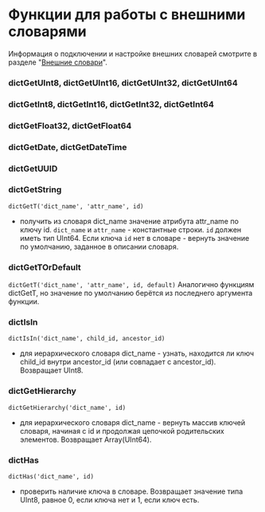 <a name="ext_dict_functions"></a>

Функции для работы с внешними словарями
=======================================

Информация о подключении и настройке внешних словарей смотрите в разделе "[Внешние словари](../../dicts/external_dicts.html#dicts-external_dicts)".

### dictGetUInt8, dictGetUInt16, dictGetUInt32, dictGetUInt64

### dictGetInt8, dictGetInt16, dictGetInt32, dictGetInt64

### dictGetFloat32, dictGetFloat64

### dictGetDate, dictGetDateTime

### dictGetUUID

### dictGetString
`dictGetT('dict_name', 'attr_name', id)`
- получить из словаря dict_name значение атрибута attr_name по ключу id.
`dict_name` и `attr_name` - константные строки.
`id` должен иметь тип UInt64.
Если ключа `id` нет в словаре - вернуть значение по умолчанию, заданное в описании словаря.

### dictGetTOrDefault
`dictGetT('dict_name', 'attr_name', id, default)`
Аналогично функциям dictGetT, но значение по умолчанию берётся из последнего аргумента функции.

### dictIsIn
`dictIsIn('dict_name', child_id, ancestor_id)`
- для иерархического словаря dict_name - узнать, находится ли ключ child_id внутри ancestor_id (или совпадает с ancestor_id). Возвращает UInt8.

### dictGetHierarchy
`dictGetHierarchy('dict_name', id)`
- для иерархического словаря dict_name - вернуть массив ключей словаря, начиная с id и продолжая цепочкой родительских элементов. Возвращает Array(UInt64).

### dictHas
`dictHas('dict_name', id)`
- проверить наличие ключа в словаре. Возвращает значение типа UInt8, равное 0, если ключа нет и 1, если ключ есть.
